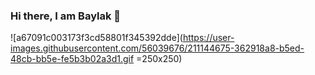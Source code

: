 ### Hi there, I am Baylak 👋

![a67091c003173f3cd58801f345392dde](https://user-images.githubusercontent.com/56039676/211144675-362918a8-b5ed-48cb-bb5e-fe5b3b02a3d1.gif =250x250)
